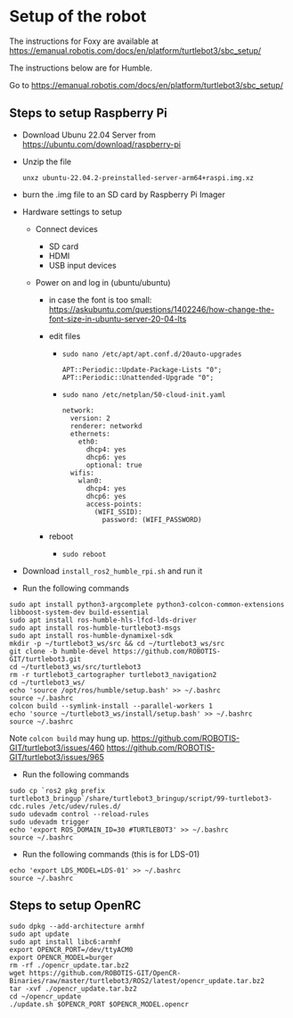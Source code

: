 # Setup of the robot

The instructions for Foxy are available at https://emanual.robotis.com/docs/en/platform/turtlebot3/sbc_setup/

The instructions below are for Humble.


Go to https://emanual.robotis.com/docs/en/platform/turtlebot3/sbc_setup/

## Steps to setup Raspberry Pi

- Download Ubunu 22.04 Server from https://ubuntu.com/download/raspberry-pi

- Unzip the file

   ```
   unxz ubuntu-22.04.2-preinstalled-server-arm64+raspi.img.xz 
   ```
- burn the .img file to an SD card by Raspberry Pi Imager

- Hardware settings to setup

   - Connect devices

      - SD card
      - HDMI
      - USB input devices
   
   - Power on and log in (ubuntu/ubuntu)

      - in case the font is too small: https://askubuntu.com/questions/1402246/how-change-the-font-size-in-ubuntu-server-20-04-lts

      - edit files

         - `sudo nano /etc/apt/apt.conf.d/20auto-upgrades`

            ```
            APT::Periodic::Update-Package-Lists "0";
            APT::Periodic::Unattended-Upgrade "0";
            ```
         
         - `sudo nano /etc/netplan/50-cloud-init.yaml`

            ```
            network:
              version: 2
              renderer: networkd
              ethernets:
                eth0:
                  dhcp4: yes
                  dhcp6: yes
                  optional: true
              wifis:
                wlan0:
                  dhcp4: yes
                  dhcp6: yes
                  access-points:
                    (WIFI_SSID):
                      password: (WIFI_PASSWORD)
            ```

      - reboot

         - `sudo reboot`

- Download `install_ros2_humble_rpi.sh` and run it

- Run the following commands

```
sudo apt install python3-argcomplete python3-colcon-common-extensions libboost-system-dev build-essential
sudo apt install ros-humble-hls-lfcd-lds-driver
sudo apt install ros-humble-turtlebot3-msgs
sudo apt install ros-humble-dynamixel-sdk
mkdir -p ~/turtlebot3_ws/src && cd ~/turtlebot3_ws/src
git clone -b humble-devel https://github.com/ROBOTIS-GIT/turtlebot3.git
cd ~/turtlebot3_ws/src/turtlebot3
rm -r turtlebot3_cartographer turtlebot3_navigation2
cd ~/turtlebot3_ws/
echo 'source /opt/ros/humble/setup.bash' >> ~/.bashrc
source ~/.bashrc
colcon build --symlink-install --parallel-workers 1
echo 'source ~/turtlebot3_ws/install/setup.bash' >> ~/.bashrc
source ~/.bashrc
```

Note `colcon build` may hung up.
https://github.com/ROBOTIS-GIT/turtlebot3/issues/460
https://github.com/ROBOTIS-GIT/turtlebot3/issues/965

- Run the following commands

```
sudo cp `ros2 pkg prefix turtlebot3_bringup`/share/turtlebot3_bringup/script/99-turtlebot3-cdc.rules /etc/udev/rules.d/
sudo udevadm control --reload-rules
sudo udevadm trigger
echo 'export ROS_DOMAIN_ID=30 #TURTLEBOT3' >> ~/.bashrc
source ~/.bashrc
```

- Run the following commands (this is for LDS-01)

```
echo 'export LDS_MODEL=LDS-01' >> ~/.bashrc
source ~/.bashrc
```

## Steps to setup OpenRC

```
sudo dpkg --add-architecture armhf
sudo apt update
sudo apt install libc6:armhf
export OPENCR_PORT=/dev/ttyACM0
export OPENCR_MODEL=burger
rm -rf ./opencr_update.tar.bz2
wget https://github.com/ROBOTIS-GIT/OpenCR-Binaries/raw/master/turtlebot3/ROS2/latest/opencr_update.tar.bz2
tar -xvf ./opencr_update.tar.bz2
cd ~/opencr_update
./update.sh $OPENCR_PORT $OPENCR_MODEL.opencr
```
